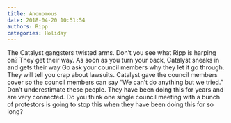 ```yaml
---
title: Anonomous
date: 2018-04-20 10:51:54
authors: Ripp
categories: Holiday
---
```


 The Catalyst gangsters twisted arms.  Don’t you see what Ripp is harping on?   They get their way.  As soon as you turn your back, Catalyst sneaks in and gets their way
Go ask your council members why they let it go through.   They will tell you crap about lawsuits.   Catalyst gave the council members cover so the council members can say “We can’t do anything but we tried.”
Don’t underestimate these people.  They have been doing this for years and are very connected.   Do you think one single council meeting with a bunch of protestors is going to stop this when they have been doing this for so long?